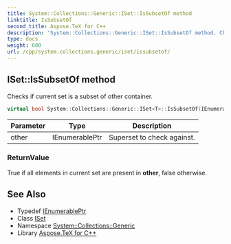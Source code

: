 ```yaml
---
title: System::Collections::Generic::ISet::IsSubsetOf method
linktitle: IsSubsetOf
second_title: Aspose.TeX for C++
description: 'System::Collections::Generic::ISet::IsSubsetOf method. Checks if current set is a subset of other container in C++.'
type: docs
weight: 600
url: /cpp/system.collections.generic/iset/issubsetof/
---
```

## ISet::IsSubsetOf method


Checks if current set is a subset of other container.

```cpp
virtual bool System::Collections::Generic::ISet<T>::IsSubsetOf(IEnumerablePtr other)=0
```


| Parameter | Type | Description |
| --- | --- | --- |
| other | IEnumerablePtr | Superset to check against. |

### ReturnValue

True if all elements in current set are present in **other**, false otherwise.

## See Also

* Typedef [IEnumerablePtr](../ienumerableptr/)
* Class [ISet](../)
* Namespace [System::Collections::Generic](../../)
* Library [Aspose.TeX for C++](../../../)
